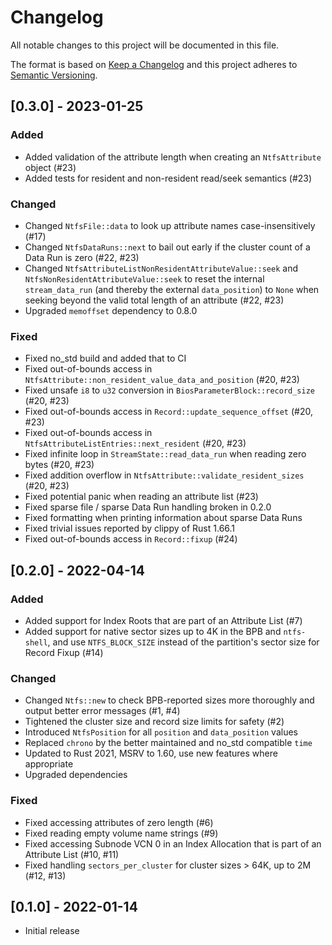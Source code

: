 # Changelog
All notable changes to this project will be documented in this file.

The format is based on [Keep a Changelog](http://keepachangelog.com/en/1.0.0/)
and this project adheres to [Semantic Versioning](https://semver.org/spec/v2.0.0.html).


## [0.3.0] - 2023-01-25

### Added
- Added validation of the attribute length when creating an `NtfsAttribute` object (#23)
- Added tests for resident and non-resident read/seek semantics (#23)

### Changed
- Changed `NtfsFile::data` to look up attribute names case-insensitively (#17)
- Changed `NtfsDataRuns::next` to bail out early if the cluster count of a Data Run is zero (#22, #23)
- Changed `NtfsAttributeListNonResidentAttributeValue::seek` and `NtfsNonResidentAttributeValue::seek` to reset the internal `stream_data_run` (and thereby the external `data_position`) to `None` when seeking beyond the valid total length of an attribute (#22, #23)
- Upgraded `memoffset` dependency to 0.8.0

### Fixed
- Fixed no_std build and added that to CI
- Fixed out-of-bounds access in `NtfsAttribute::non_resident_value_data_and_position` (#20, #23)
- Fixed unsafe `i8` to `u32` conversion in `BiosParameterBlock::record_size` (#20, #23)
- Fixed out-of-bounds access in `Record::update_sequence_offset` (#20, #23)
- Fixed out-of-bounds access in `NtfsAttributeListEntries::next_resident` (#20, #23)
- Fixed infinite loop in `StreamState::read_data_run` when reading zero bytes (#20, #23)
- Fixed addition overflow in `NtfsAttribute::validate_resident_sizes` (#20, #23)
- Fixed potential panic when reading an attribute list (#23)
- Fixed sparse file / sparse Data Run handling broken in 0.2.0
- Fixed formatting when printing information about sparse Data Runs
- Fixed trivial issues reported by clippy of Rust 1.66.1
- Fixed out-of-bounds access in `Record::fixup` (#24)


## [0.2.0] - 2022-04-14

### Added
- Added support for Index Roots that are part of an Attribute List (#7)
- Added support for native sector sizes up to 4K in the BPB and `ntfs-shell`, and use `NTFS_BLOCK_SIZE` instead of the partition's sector size for Record Fixup (#14)

### Changed
- Changed `Ntfs::new` to check BPB-reported sizes more thoroughly and output better error messages (#1, #4)
- Tightened the cluster size and record size limits for safety (#2)
- Introduced `NtfsPosition` for all `position` and `data_position` values
- Replaced `chrono` by the better maintained and no_std compatible `time`
- Updated to Rust 2021, MSRV to 1.60, use new features where appropriate
- Upgraded dependencies

### Fixed
- Fixed accessing attributes of zero length (#6)
- Fixed reading empty volume name strings (#9)
- Fixed accessing Subnode VCN 0 in an Index Allocation that is part of an Attribute List (#10, #11)
- Fixed handling `sectors_per_cluster` for cluster sizes > 64K, up to 2M (#12, #13)


## [0.1.0] - 2022-01-14
- Initial release
